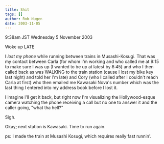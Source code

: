 ```yaml
---
title: Shit
tags: []
author: Rob Nugen
date: 2003-11-05
---
```


<p class=date>9:38am JST Wednesday 5 November 2003</p>

<p>Woke up LATE</p>

<p>I <em>lost my phone</em> while running between trains in
Musashi-Kosugi.  That was my contact between Carla (for whom I'm
working and who called me at 9:15 to make sure I was up (I wanted to
be up at latest by 8:45) and who I then called back as was WALKING to
the train station (cause I lost my bike key last night) and told her
I'm late) and Cory (who I called after I couldn't reach Carla at
first) who then emailed me Kawasaki Nova's number which was the last
thing I entered into my address book before I lost it.</p>

<p>I imagine I'll get it back, but right now I'm visualizing the
Hollywood-esque camera watching the phone receiving a call but no one
to answer it and the caller going, "what tha hell?"</p>

<p>Sigh.</p>

<p>Okay; next station is Kawasaki.  Time to run again.</p>

<p>ps: I made the train at Musashi Kosugi, which requires really fast
runnin'.</p>
